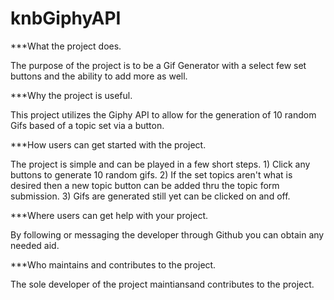 # knbGiphyAPI

***What the project does.

The purpose of the project is to be a Gif Generator with a select few set buttons and the ability to add more as well.

***Why the project is useful.

This project utilizes the Giphy API to allow for the generation of 10 random Gifs based of a topic set via a button.

***How users can get started with the project.

The project is simple and can be played in a few short steps. 1) Click any buttons to generate 10 random gifs. 2) If the set topics aren't what is desired then a new topic button can be added thru the topic form submission. 3) Gifs are generated still yet can be clicked on and off. 

***Where users can get help with your project.

By following or messaging the developer through Github you can obtain any needed aid.

***Who maintains and contributes to the project.

The sole developer of the project maintiansand contributes to the project.